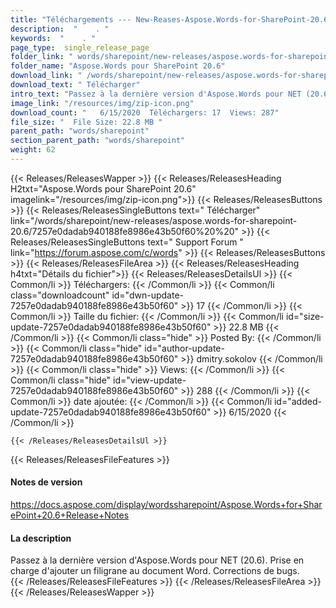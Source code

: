 ```yaml
---
title: "Téléchargements --- New-Reases-Aspose.Words-for-SharePoint-20.6." 
description:  "    . " 
keywords:  "    . " 
page_type:  single_release_page
folder_link: " words/sharepoint/new-releases/aspose.words-for-sharepoint-20.6/"
folder_name: "Aspose.Words pour SharePoint 20.6"
download_link: " /words/sharepoint/new-releases/aspose.words-for-sharepoint-20.6/7257e0dadab940188fe8986e43b50f60"
download_text: " Télécharger"
intro_text: "Passez à la dernière version d'Aspose.Words pour NET (20.6). Support pour ajouter wat ..."
image_link: "/resources/img/zip-icon.png"
download_count: "   6/15/2020  Téléchargers: 17  Views: 287"
file_size: "  File Size: 22.8 MB "
parent_path: "words/sharepoint"
section_parent_path: "words/sharepoint"
weight: 62
---
```


{{< Releases/ReleasesWapper >}}
  {{< Releases/ReleasesHeading H2txt="Aspose.Words pour SharePoint 20.6" imagelink="/resources/img/zip-icon.png">}}
  {{< Releases/ReleasesButtons >}}
    {{< Releases/ReleasesSingleButtons text=" Télécharger" link="/words/sharepoint/new-releases/aspose.words-for-sharepoint-20.6/7257e0dadab940188fe8986e43b50f60%20%20" >}}
    {{< Releases/ReleasesSingleButtons text=" Support Forum " link="https://forum.aspose.com/c/words" >}}
  {{< Releases/ReleasesButtons >}}
  {{< Releases/ReleasesFileArea >}}
    {{< Releases/ReleasesHeading h4txt="Détails du fichier">}}
    {{< Releases/ReleasesDetailsUl >}}
            {{< Common/li  >}} Téléchargers: {{< /Common/li >}} 
      {{< Common/li class="downloadcount" id="dwn-update-7257e0dadab940188fe8986e43b50f60" >}} 17 {{< /Common/li >}} 
      {{< Common/li  >}} Taille du fichier: {{< /Common/li >}} 
      {{< Common/li id="size-update-7257e0dadab940188fe8986e43b50f60" >}} 22.8 MB {{< /Common/li >}} 
      {{< Common/li  class="hide" >}} Posted By: {{< /Common/li >}} 
      {{< Common/li class="hide" id="author-update-7257e0dadab940188fe8986e43b50f60" >}} dmitry.sokolov {{< /Common/li >}} 
      {{< Common/li class="hide"  >}} Views: {{< /Common/li >}} 
      {{< Common/li class="hide" id="view-update-7257e0dadab940188fe8986e43b50f60" >}} 288 {{< /Common/li >}} 
      {{< Common/li  >}} date ajoutée: {{< /Common/li >}} 
      {{< Common/li id="added-update-7257e0dadab940188fe8986e43b50f60" >}} 6/15/2020 {{< /Common/li >}} 

    {{< /Releases/ReleasesDetailsUl >}}

  {{< Releases/ReleasesFileFeatures >}}
      <h4>Notes de version</h4><div><a href="https://docs.aspose.com/display/wordssharepoint/Aspose.Words+for+SharePoint+20.6+Release+Notes">https://docs.aspose.com/display/wordssharepoint/Aspose.Words+for+SharePoint+20.6+Release+Notes</a></div><h4>La description</h4><div class="HTMLDescription">Passez à la dernière version d'Aspose.Words pour NET (20.6). Prise en charge d'ajouter un filigrane au document Word. Corrections de bugs.</div>
  {{< /Releases/ReleasesFileFeatures >}}
 {{< /Releases/ReleasesFileArea >}}
{{< /Releases/ReleasesWapper >}}


